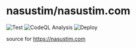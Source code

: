 # nasustim/nasustim.com

![Test](https://github.com/nasustim/nasustim.com/actions/workflows/test-app.yml/badge.svg?branch=main) ![CodeQL Analysis](https://github.com/nasustim/nasustim.com/actions/workflows/codeql-analysis.yml/badge.svg?branch=main) ![Deploy](https://github.com/nasustim/nasustim.com/actions/workflows/deploy.yml/badge.svg?branch=main)

source for https://nasustim.com
